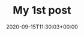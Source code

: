 ---
title: "My 1st post"
date: 2020-09-15T11:30:03+00:00
weight: 1
tags: ["tag"]
draft: true
description: "Desc Text."
hideSummary: true
searchHidden: false
ShowWordCount: true
---